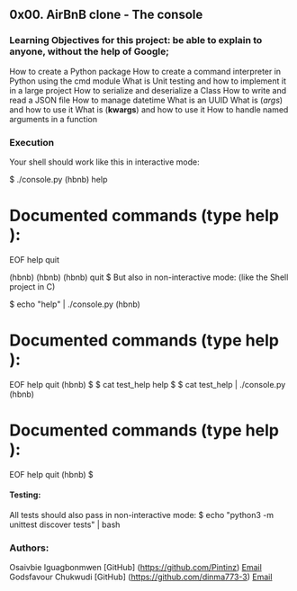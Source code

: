 ## 0x00. AirBnB clone - The console
### Learning Objectives for this project: be able to explain to anyone, without the help of Google;
How to create a Python package
How to create a command interpreter in Python using the cmd module
What is Unit testing and how to implement it in a large project
How to serialize and deserialize a Class
How to write and read a JSON file
How to manage datetime
What is an UUID
What is (*args*) and how to use it
What is (**kwargs**) and how to use it
How to handle named arguments in a function

### Execution
Your shell should work like this in interactive mode:

$ ./console.py
(hbnb) help

Documented commands (type help <topic>):
========================================
EOF  help  quit

(hbnb) 
(hbnb) 
(hbnb) quit
$
But also in non-interactive mode: (like the Shell project in C)

$ echo "help" | ./console.py
(hbnb)

Documented commands (type help <topic>):
========================================
EOF  help  quit
(hbnb) 
$
$ cat test_help
help
$
$ cat test_help | ./console.py
(hbnb)

Documented commands (type help <topic>):
========================================
EOF  help  quit
(hbnb) 
$

#### Testing:
All tests should also pass in non-interactive mode: $ echo "python3 -m unittest discover tests" | bash

### Authors:
Osaivbie Iguagbonmwen
[GitHub] (https://github.com/Pintinz)
[Email](mailto:osaivbieiguagbonmwen@gmail.com)
Godsfavour Chukwudi
[GitHub] (https://github.com/dinma773-3)
[Email](mailto:godsfavourchukwudi21@gmail.com)
